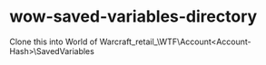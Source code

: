 # wow-saved-variables-directory
Clone this into World of Warcraft\_retail_\WTF\Account\<Account-Hash>\SavedVariables

